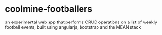 # coolmine-footballers
an experimental web app that performs CRUD operations on a list of weekly football events, built using angularjs, bootstrap  and the MEAN stack
